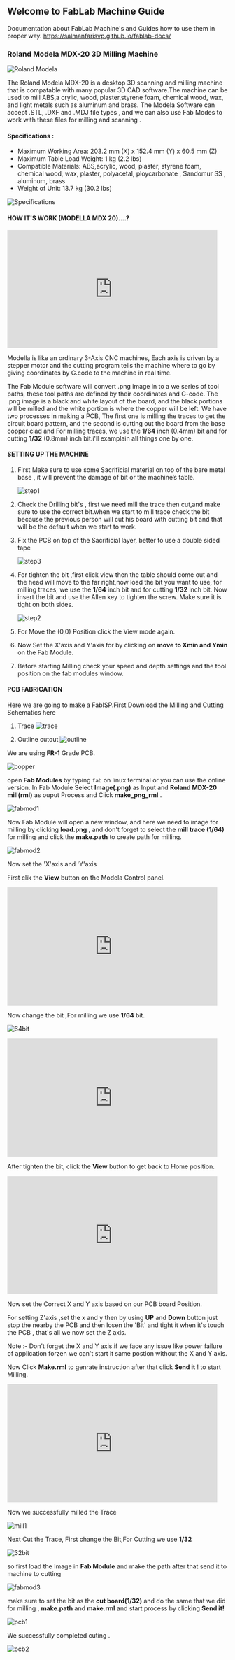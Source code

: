 ## Welcome to FabLab Machine Guide

Documentation about FabLab Machine's and Guides how to use them in proper way. https://salmanfarisvp.github.io/fablab-docs/

### Roland Modela MDX-20 3D Milling Machine

![Roland Modela](https://raw.githubusercontent.com/salmanfarisvp/fablab-docs/master/img/modela/main.jpg)

The Roland Modela MDX-20 is a desktop 3D scanning and milling machine that is compatable with many popular 3D CAD software.The machine can be used to mill ABS,a crylic, wood, plaster,styrene foam, chemical wood, wax, and light metals such as aluminum and brass. The Modela Software can accept .STL, .DXF and .MDJ file types , and we can also use Fab Modes to work with these files for milling and scanning .

#### Specifications :

- Maximum Working Area: 203.2 mm (X) x 152.4 mm (Y) x 60.5 mm (Z)
- Maximum Table Load Weight: 1 kg (2.2 lbs)
- Compatible Materials: ABS,acrylic, wood, plaster, styrene foam, chemical wood, wax, plaster, polyacetal, ploycarbonate , Sandomur SS , aluminum, brass
- Weight of Unit: 13.7 kg (30.2 lbs)

![Specifications](https://raw.githubusercontent.com/salmanfarisvp/fablab-docs/master/img/modela/spec.jpg)


#### HOW IT'S WORK (MODELLA MDX 20)....?

<iframe src="https://giphy.com/embed/vguYDhPXW7ZTLj6iCf" width="480" height="270" frameBorder="0" class="giphy-embed" allowFullScreen></iframe>

Modella is like an ordinary 3-Axis CNC machines, Each axis is driven by a stepper motor and the cutting program tells the machine where to go by giving coordinates by G.code to the machine in real time.

The Fab Module software will convert .png image in to a we series of tool paths, these tool paths are defined by their coordinates and G-code. The .png image is a black and white layout of the board, and the black portions will be milled and the white portion is where the copper will be left.
We have two processes in making a PCB, The first one is milling the traces to get the circuit board pattern, and the second is cutting out the board from the base copper clad and For milling traces, we use the **1/64**  inch (0.4mm) bit and for cutting **1/32** (0.8mm) inch bit.i'll examplain all things one by one.

#### SETTING UP THE MACHINE 

1. First Make sure to use some Sacrificial material on top of the bare metal base , it will prevent the damage of bit or the machine’s table.

    ![step1](https://raw.githubusercontent.com/salmanfarisvp/fablab-docs/master/img/modela/step1.jpg)

2. Check the Drilling bit's , first we need mill the trace then cut,and make sure to use the correct bit.when we start to mill trace check the bit because the previous person will cut his board with cutting bit and that will be the default when we start to work.

3. Fix the PCB on top of the Sacrificial layer, better to use a double sided tape

    ![step3](https://raw.githubusercontent.com/salmanfarisvp/fablab-docs/master/img/modela/step3.jpg)

4. For tighten the bit ,first click view then the table should come out and the head will move to the far right,now load the bit you want to use, for milling traces, we use the **1/64** inch bit and for cutting **1/32** inch bit. Now insert the bit and use the Allen key to tighten the screw. Make sure it is tight on both sides.

    ![step2](https://raw.githubusercontent.com/salmanfarisvp/fablab-docs/master/img/modela/step4.jpg)

5. For Move the (0,0) Position click the View mode again.

6. Now Set the X'axis and Y'axis for by clicking on **move to Xmin and Ymin** on the Fab Module.

7. Before starting Milling check your speed and depth settings and the tool position on the fab modules window.

#### PCB FABRICATION

Here we are going to make a FabISP.First Download the Milling and Cutting Schematics here 

1. Trace 
    ![trace](https://raw.githubusercontent.com/salmanfarisvp/fablab-docs/master/img/modela/trace.png)

2. Outline cutout
    ![outline](https://raw.githubusercontent.com/salmanfarisvp/fablab-docs/master/img/modela/outline.png)

We are using **FR-1** Grade PCB.

![copper](https://raw.githubusercontent.com/salmanfarisvp/fablab-docs/master/img/modela/copper.jpg)

open **Fab Modules** by typing `fab` on linux terminal or you can use the online version.
In Fab Module Select **Image(.png)** as Input and **Roland MDX-20 mill(rml)** as ouput Process and Click **make_png_rml** .

![fabmod1](https://raw.githubusercontent.com/salmanfarisvp/fablab-docs/master/img/modela/fabmod1.png)

Now Fab Module will open a new window, and here we need to image for milling by clicking **load.png** , and don't forget to select the **mill trace (1/64)** for milling and click the **make.path** to create path for milling.

![fabmod2](https://raw.githubusercontent.com/salmanfarisvp/fablab-docs/master/img/modela/fabmod2.png)

Now set the 'X'axis and 'Y'axis

First clik the **View** button on the Modela Control panel.

<iframe src="https://giphy.com/embed/1AdZgc5HgWmcNj637V" width="480" height="270" frameBorder="0" class="giphy-embed" allowFullScreen></iframe>

Now change the bit ,For milling we use **1/64** bit.

![64bit](https://raw.githubusercontent.com/salmanfarisvp/fablab-docs/master/img/modela/64bit.jpg)

<iframe src="https://giphy.com/embed/2zZlPjbnyCYcEEYOlQ" width="480" height="270" frameBorder="0" class="giphy-embed" allowFullScreen></iframe>

After tighten the bit, click the **View** button to get back to Home position.

<iframe src="https://giphy.com/embed/1YjoCFA4Jt1o8Q6xIL" width="480" height="270" frameBorder="0" class="giphy-embed" allowFullScreen></iframe>


Now set the Correct X and Y axis based on our PCB board Position.

For setting Z'axis ,set the x and y then by using **UP** and **Down** button just stop the nearby the PCB and then losen the 'Bit' and tight it when it's touch the PCB , that's all we now set the Z axis.

Note :- Don't forget the X and Y axis.if we face any issue like power failure of application forzen we can't start it same postion without the X and Y axis.

Now Click **Make.rml** to genrate instruction after that click **Send it** ! to start Milling.

<iframe src="https://giphy.com/embed/4EFqZyy4xbS4fZQQjF" width="480" height="270" frameBorder="0" class="giphy-embed" allowFullScreen></iframe>

Now we successfully milled the Trace

![mill1](https://raw.githubusercontent.com/salmanfarisvp/fablab-docs/master/img/modela/mill1.jpg)

Next Cut the Trace, First change the Bit,For Cutting we use **1/32**

![32bit](https://raw.githubusercontent.com/salmanfarisvp/fablab-docs/master/img/modela/32bit.jpg)

so first load the Image in **Fab Module** and make the path after that send it to machine to cutting

![fabmod3](https://raw.githubusercontent.com/salmanfarisvp/fablab-docs/master/img/modela/fabmod3.png)

make sure to set the bit as the **cut board(1/32)** and do the same that we did for milling , **make.path** and **make.rml** and start process by clicking **Send it!**

![pcb1](https://raw.githubusercontent.com/salmanfarisvp/fablab-docs/master/img/modela/pcb1.jpg)

We successfully completed cuting .

![pcb2](https://raw.githubusercontent.com/salmanfarisvp/fablab-docs/master/img/modela/pcb2.jpg)



